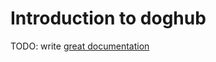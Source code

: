 # Introduction to doghub

TODO: write [great documentation](http://jacobian.org/writing/what-to-write/)
